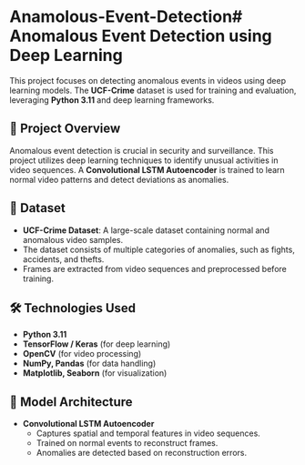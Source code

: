 # Anamolous-Event-Detection# Anomalous Event Detection using Deep Learning

This project focuses on detecting anomalous events in videos using deep learning models. The **UCF-Crime** dataset is used for training and evaluation, leveraging **Python 3.11** and deep learning frameworks.

## 🚀 Project Overview

Anomalous event detection is crucial in security and surveillance. This project utilizes deep learning techniques to identify unusual activities in video sequences. A **Convolutional LSTM Autoencoder** is trained to learn normal video patterns and detect deviations as anomalies.

## 📂 Dataset

- **UCF-Crime Dataset**: A large-scale dataset containing normal and anomalous video samples.
- The dataset consists of multiple categories of anomalies, such as fights, accidents, and thefts.
- Frames are extracted from video sequences and preprocessed before training.

## 🛠️ Technologies Used

- **Python 3.11**
- **TensorFlow / Keras** (for deep learning)
- **OpenCV** (for video processing)
- **NumPy, Pandas** (for data handling)
- **Matplotlib, Seaborn** (for visualization)

## 📌 Model Architecture

- **Convolutional LSTM Autoencoder**  
  - Captures spatial and temporal features in video sequences.  
  - Trained on normal events to reconstruct frames.  
  - Anomalies are detected based on reconstruction errors.

